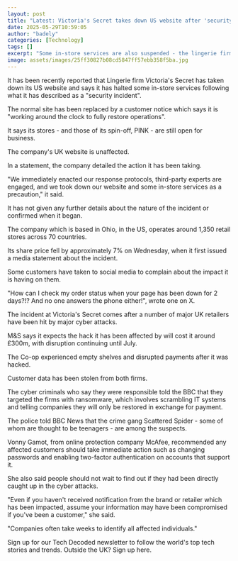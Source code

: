 ```yaml
---
layout: post
title: "Latest: Victoria's Secret takes down US website after 'security incident'"
date: 2025-05-29T10:59:05
author: "badely"
categories: [Technology]
tags: []
excerpt: "Some in-store services are also suspended - the lingerie firm says it is 'working round the clock' to restore them."
image: assets/images/25ff30827b08cd5847ff57ebb358f5ba.jpg
---
```


It has been recently reported that Lingerie firm Victoria's Secret has taken down its US website and says it has halted some in-store services following what it has described as a "security incident".

The normal site has been replaced by a customer notice which says it is "working around the clock to fully restore operations".

It says its stores - and those of its spin-off, PINK - are still open for business.

The company's UK website is unaffected.

In a statement, the company detailed the action it has been taking.

 "We immediately enacted our response protocols, third-party experts are engaged, and we took down our website and some in-store services as a precaution," it said.

It has not given any further details about the nature of the incident or confirmed when it began.

The company which is based in Ohio, in the US, operates around 1,350 retail stores across 70 countries.

Its share price fell by approximately 7% on Wednesday, when it first issued a media statement about the incident.

Some customers have taken to social media to complain about the impact it is having on them.

"How can I check my order status when your page has been down for 2 days?!? And no one answers the phone either!", wrote one on X.

The incident at Victoria's Secret comes after a number of major UK retailers have been hit by major cyber attacks.

M&S says it expects the hack it has been affected by will cost it around £300m, with disruption continuing until July.

The Co-op experienced empty shelves and disrupted payments after it was hacked.

Customer data has been stolen from both firms.

The cyber criminals who say they were responsible told the BBC that they targeted the firms with ransomware, which involves scrambling IT systems and telling companies they will only be restored in exchange for payment.

The police told BBC News that the crime gang Scattered Spider - some of whom are thought to be teenagers - are among the suspects.

Vonny Gamot, from online protection company McAfee, recommended any affected customers should take immediate action such as changing passwords and enabling two-factor authentication on accounts that support it.

She also said people should not wait to find out if they had been directly caught up in the cyber attacks.

"Even if you haven't received notification from the brand or retailer which has been impacted, assume your information may have been compromised if you've been a customer," she said.

"Companies often take weeks to identify all affected individuals."

Sign up for our Tech Decoded newsletter to follow the world's top tech stories and trends. Outside the UK? Sign up here.

